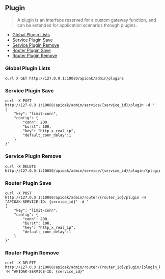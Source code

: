 ## Plugin

> A plugin is an interface reserved for a custom gateway function, and can be extended for application scenarios through plugins.

- [Global Plugin Lists](#Global-Plugin-Lists)
- [Service Plugin Save](#Service-Plugin-Save)
- [Service Plugin Remove](#Service-Plugin-Remove)
- [Router Plugin Save](#Router-Plugin-Save)
- [Router Plugin Remove](#Router-Plugin-Remove)


### Global Plugin Lists
```shell
curl X GET http://127.0.0.1:10080/apioak/admin/plugins
```


### Service Plugin Save
```shell
curl -X POST http://127.0.0.1:10080/apioak/admin/service/{service_id}/plugin -d '
{
	"key": "limit-conn",
	"config": {
		"conn": 200,
        "burst": 100,
        "key": "http_x_real_ip",
        "default_conn_delay":1
	}
}'
```


### Service Plugin Remove
```shell
curl -X DELETE http://127.0.0.1:10080/apioak/admin/service/{service_id}/plugin/{plugin_key}
```


### Router Plugin Save
```shell
curl -X POST http://127.0.0.1:10080/apioak/admin/router/{router_id}/plugin -H "APIOAK-SERVICE-ID: {service_id}" -d '
{
	"key": "limit-conn",
	"config": {
		"conn": 200,
        "burst": 100,
        "key": "http_x_real_ip",
        "default_conn_delay":1
	}
}'
```


### Router Plugin Remove
```shell
curl -X DELETE http://127.0.0.1:10080/apioak/admin/router/{router_id}/plugin/{plugin_key} -H "APIOAK-SERVICE-ID: {service_id}"
```
